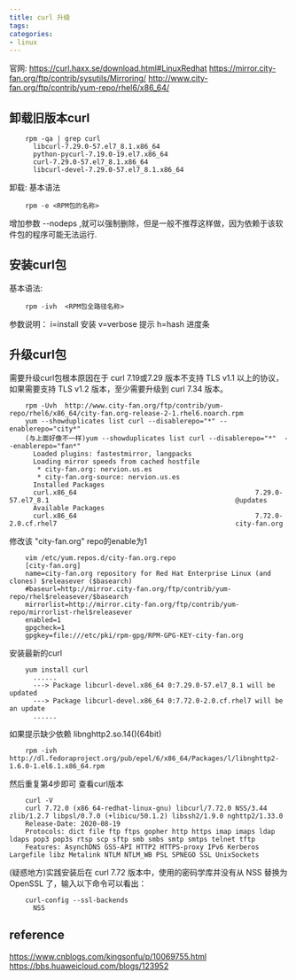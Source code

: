 ```yaml
---
title: curl 升级
tags: 
categories:
- linux
---
```


官网:
https://curl.haxx.se/download.html#LinuxRedhat
https://mirror.city-fan.org/ftp/contrib/sysutils/Mirroring/
http://www.city-fan.org/ftp/contrib/yum-repo/rhel6/x86_64/


## 卸载旧版本curl

```shell
	rpm -qa | grep curl
	  libcurl-7.29.0-57.el7_8.1.x86_64
	  python-pycurl-7.19.0-19.el7.x86_64
	  curl-7.29.0-57.el7_8.1.x86_64
	  libcurl-devel-7.29.0-57.el7_8.1.x86_64
```

卸载: 基本语法

```shell
	rpm -e <RPM包的名称>
```
增加参数 --nodeps ,就可以强制删除，但是一般不推荐这样做，因为依赖于该软件包的程序可能无法运行.  

## 安装curl包
基本语法:

```shell
	rpm -ivh  <RPM包全路径名称>
```

参数说明： i=install 安装 v=verbose 提示 h=hash  进度条

## 升级curl包
需要升级curl包根本原因在于 curl 7.19或7.29 版本不支持 TLS v1.1 以上的协议，如果需要支持 TLS v1.2 版本，至少需要升级到 curl 7.34 版本。

```shell
	rpm -Uvh  http://www.city-fan.org/ftp/contrib/yum-repo/rhel6/x86_64/city-fan.org-release-2-1.rhel6.noarch.rpm
	yum --showduplicates list curl --disablerepo="*" --enablerepo="city*"
	(与上面好像不一样)yum --showduplicates list curl --disablerepo="*"  --enablerepo="fan*"
	  Loaded plugins: fastestmirror, langpacks
	  Loading mirror speeds from cached hostfile
	   * city-fan.org: nervion.us.es
	   * city-fan.org-source: nervion.us.es
	  Installed Packages
	  curl.x86_64                                             7.29.0-57.el7_8.1                                               @updates
	  Available Packages
	  curl.x86_64                                             7.72.0-2.0.cf.rhel7                                             city-fan.org
```
修改该 "city-fan.org" repo的enable为1

```shell
	vim /etc/yum.repos.d/city-fan.org.repo
	[city-fan.org]
	name=city-fan.org repository for Red Hat Enterprise Linux (and clones) $releasever ($basearch)
	#baseurl=http://mirror.city-fan.org/ftp/contrib/yum-repo/rhel$releasever/$basearch
	mirrorlist=http://mirror.city-fan.org/ftp/contrib/yum-repo/mirrorlist-rhel$releasever
	enabled=1
	gpgcheck=1
	gpgkey=file:///etc/pki/rpm-gpg/RPM-GPG-KEY-city-fan.org
```

安装最新的curl

```shell
	yum install curl
	  ......
	  ---> Package libcurl-devel.x86_64 0:7.29.0-57.el7_8.1 will be updated
	  ---> Package libcurl-devel.x86_64 0:7.72.0-2.0.cf.rhel7 will be an update
	  ......
```

如果提示缺少依赖 libnghttp2.so.14()(64bit)
```shell
	rpm -ivh http://dl.fedoraproject.org/pub/epel/6/x86_64/Packages/l/libnghttp2-1.6.0-1.el6.1.x86_64.rpm
```

然后重复第4步即可
查看curl版本

```shell
	curl -V
	curl 7.72.0 (x86_64-redhat-linux-gnu) libcurl/7.72.0 NSS/3.44 zlib/1.2.7 libpsl/0.7.0 (+libicu/50.1.2) libssh2/1.9.0 nghttp2/1.33.0
	Release-Date: 2020-08-19
	Protocols: dict file ftp ftps gopher http https imap imaps ldap ldaps pop3 pop3s rtsp scp sftp smb smbs smtp smtps telnet tftp
	Features: AsynchDNS GSS-API HTTP2 HTTPS-proxy IPv6 Kerberos Largefile libz Metalink NTLM NTLM_WB PSL SPNEGO SSL UnixSockets
```

(疑惑地方)实践安装后在 curl 7.72 版本中，使用的密码学库并没有从 NSS 替换为 OpenSSL 了，输入以下命令可以看出：

```shell
	curl-config --ssl-backends
	  NSS
```


## reference
https://www.cnblogs.com/kingsonfu/p/10069755.html
https://bbs.huaweicloud.com/blogs/123952



